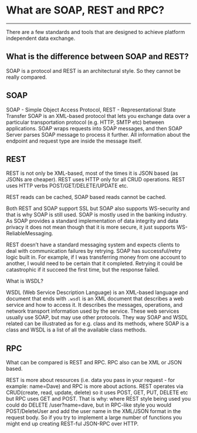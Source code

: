 # What are SOAP, REST and RPC?
---

There are a few standards and tools that are designed to achieve platform independent data exchange.

## What is the difference between SOAP and REST?

SOAP is a protocol and REST is an architectural style. So they cannot be really compared.

## SOAP

SOAP - Simple Object Access Protocol, REST - Representational State Transfer
SOAP is an XML-based protocol that lets you exchange data over a particular transportation protocol (e.g. HTTP, SMTP etc) between applications. SOAP wraps requests into SOAP messages, and then SOAP Server parses SOAP message to process it further. All information about the endpoint and request type are inside the message itself.


## REST

REST is not only be XML-based, most of the times it is JSON based (as JSONs are cheaper). REST uses HTTP only for all CRUD operations. REST uses HTTP verbs POST/GET/DELETE/UPDATE etc.

REST reads can be cached, SOAP based reads cannot be cached.

Both REST and SOAP support SSL but SOAP also supports WS-security and that is why SOAP is still used. SOAP is mostly used in the banking industry. As SOAP provides a standard implementation of data integrity and data privacy it does not mean though that it is more secure, it just supports WS-ReliableMessaging.

REST doesn’t have a standard messaging system and expects clients to deal with communication failures by retrying. SOAP has successful/retry logic built in. For example, if I was transferring money from one account to another, I would need to be certain that it completed. Retrying it could be catastrophic if it succeed the first time, but the response failed.

What is WSDL?

WSDL (Web Service Description Language) is an XML-based language and document that ends with `.wsdl` is an XML document that describes a web service and how to access it. It describes the messages, operations, and network transport information used by the service. These web services usually use SOAP, but may use other protocols. They way SOAP and WSDL related can be illustrated as for e.g. class and its methods, where SOAP is a class and WSDL is a list of all the available class methods.

## RPC

What can be compared is REST and RPC. RPC also can be XML or JSON based.

REST is more about resources (i.e. data you pass in your request - for example: name=Dave) and RPC is more about actions. REST operates via CRUD(create, read, update, delete) so it uses POST, GET, PUT, DELETE etc but RPC uses GET and POST. That is why: where REST style being used you could do DELETE /user?name=dave, but in RPC-like style you would POST/DeleteUser and add the user name in the XML/JSON format in the request body. So if you try to implement a large number of functions you might end up creating REST-ful JSON-RPC over HTTP.
